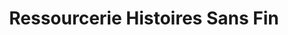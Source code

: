 ---
title: "Ressourcerie Histoires Sans Fin"
url: /marseille/ressourcerie-histoires-sans-fin/
shop: Gebrauchtwaren
---